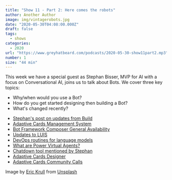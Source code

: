 ```yaml
---
title: "Show 11 - Part 2: Here comes the robots"
author: Another Author
image: img/vintagerobots.jpg
date: "2020-05-30T04:08:00.000Z"
draft: false
tags: 
  - shows
categories:
  - 2020
url: "https://www.greyhatbeard.com/podcasts/2020-05-30-show11part2.mp3"
number: 1
size: "44 min"
---
```



This week we have a special guest as Stephan Bisser, MVP for AI with a focus on Conversational AI, joins us to talk about Bots. We cover three key topics:
- Why/when would you use a Bot?
- How do you get started designing then building a Bot?
- What's changed recently?

<!--
<iframe src="https://open.spotify.com/embed-podcast/episode/1eY0lxolFKGWtssyKaArro" width="100%" height="232" frameborder="0" allowtransparency="true" allow="encrypted-media"></iframe>
-->

- [Stephan's post on updates from Build](https://bisser.io/conversational-ai-updates-from-msbuild-2020/)
- [Adaptive Cards Management System](https://github.com/microsoft/adaptivecards-templates/tree/dev/private-templates-service)
- [Bot Framework Composer General Availability](https://docs.microsoft.com/en-us/composer/introduction)
- [Updates to LUIS](https://www.luis.ai/)
- [DevOps routines for language models](https://github.com/Azure-Samples/LUIS-DevOps-Template)
- [What are Power Virtual Agents?](https://docs.microsoft.com/en-us/power-virtual-agents/fundamentals-what-is-power-virtual-agents)  
- [Chatdown tool mentioned by Stephan](https://github.com/microsoft/botbuilder-tools/tree/master/packages/Chatdown)
- [Adaptive Cards Designer](https://adaptivecards.io/designer/)
- [Adaptive Cards Community Calls](https://adaptivecards.io/community-calls/)

<!--
<iframe src="https://open.spotify.com/embed-podcast/episode/1eY0lxolFKGWtssyKaArro" width="100%" height="232" frameborder="0" allowtransparency="true" allow="encrypted-media"></iframe>
-->

Image by [Eric Krull](https://unsplash.com/@ekrull) from [Unsplash](https://unsplash.com)
